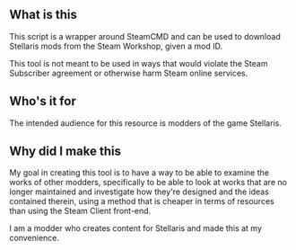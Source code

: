 ## What is this

This script is a wrapper around SteamCMD and can be used to download Stellaris mods from the Steam Workshop, given a mod ID.

This tool is not meant to be used in ways that would violate the Steam Subscriber agreement or otherwise harm Steam online services.

## Who's it for

The intended audience for this resource is modders of the game Stellaris.

## Why did I make this
My goal in creating this tool is to have a way to be able to examine the works of other modders, specifically to be able to look at works that are no longer maintained and investigate how they're designed and the ideas contained therein, using a method that is cheaper in terms of resources than using the Steam Client front-end.

I am a modder who creates content for Stellaris and made this at my convenience.
